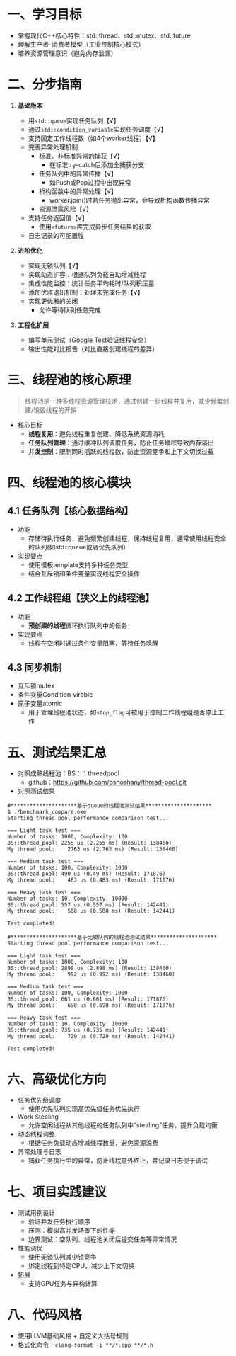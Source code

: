 # 一、学习目标​​
- 掌握现代C++核心特性：std::thread、std::mutex、std::future
- 理解生产者-消费者模型（工业控制核心模式）
- 培养资源管理意识（避免内存泄漏）
# 二、分步指南
1. **基础版本**
   - 用`std::queue`实现任务队列【√】
   - 通过`std::condition_variable`实现任务调度【√】
   - 支持固定工作线程数（如4个worker线程）【√】
   - 完善异常处理机制
     - 标准、非标准异常的捕获【√】
       - 在标准try-catch后添加全捕获分支
     - 任务队列中的异常传播【√】
       - 如Push或Pop过程中出现异常
     - 析构函数中的异常处理【√】
       - worker.join()时若任务抛出异常，会导致析构函数传播异常
     - 资源泄露风险【√】
   - 支持任务返回值【√】
     - 使用`<future>`库完成异步任务结果的获取
   - 日志记录的可配置性

2. **进阶优化**
   - 实现无锁队列【√】
   - 实现动态扩容：根据队列负载自动增减线程
   - 集成性能监控：统计任务平均耗时/队列积压量  
   - 添加优雅退出机制：处理未完成任务【√】
   - 实现更优雅的关闭
     - 允许等待队列任务完成

3. **工程化扩展** 
   - 编写单元测试（Google Test验证线程安全）  
   - 输出性能对比报告（对比直接创建线程的差异）  
# 三、线程池的核心原理
> 线程池是一种多线程资源管理技术，通过创建一组线程并复用，减少频繁创建/销毁线程的开销
- 核心目标
  - **线程复用**：避免线程重复创建、降低系统资源消耗
  - **任务队列管理**：通过缓冲队列调度任务，防止任务堆积导致内存溢出
  - **并发控制**：限制同时活跃的线程数，防止资源竞争和上下文切换过载
# 四、线程池的核心模块
## 4.1  任务队列【核心数据结构】
- 功能
  - 存储待执行任务，避免频繁创建线程，保持线程复用，通常使用线程安全的队列(如std::queue或者优先队列)
- 实现要点
  - 使用模板template支持多种任务类型
  - 结合互斥锁和条件变量实现线程安全操作
## 4.2  工作线程组【狭义上的线程池】
- 功能
  - **预创建的线程**循环执行队列中的任务
- 实现要点
  - 线程在空闲时通过条件变量阻塞，等待任务唤醒
## 4.3  同步机制
- 互斥锁mutex
- 条件变量Condition_virable
- 原子变量atomic
  - 用于管理线程池状态，如`stop_flag`可被用于控制工作线程组是否停止工作
# 五、测试结果汇总
- 对照成熟线程池：BS：：threadpool
  - github：https://github.com/bshoshany/thread-pool.git
- 对照测试结果
```TEXT
#*********************基于queue的线程池测试结果*********************
$ ./benchmark_compare.exe
Starting thread pool performance comparison test...

=== Light task test ===
Number of tasks: 1000, Complexity: 100
BS::thread_pool: 2255 us (2.255 ms) (Result: 138460)
My thread pool:    2763 us (2.763 ms) (Result: 138460)

=== Medium task test ===
Number of tasks: 100, Complexity: 1000
BS::thread_pool: 490 us (0.49 ms) (Result: 171876)
My thread pool:    483 us (0.483 ms) (Result: 171876)

=== Heavy task test ===
Number of tasks: 10, Complexity: 10000
BS::thread_pool: 557 us (0.557 ms) (Result: 142441)
My thread pool:    588 us (0.588 ms) (Result: 142441)

Test completed!
```

```TEXT
#*********************基于无锁队列的线程池测试结果*********************
Starting thread pool performance comparison test...

=== Light task test ===
Number of tasks: 1000, Complexity: 100
BS::thread_pool: 2898 us (2.898 ms) (Result: 138460)
My thread pool:    992 us (0.992 ms) (Result: 138460)

=== Medium task test ===
Number of tasks: 100, Complexity: 1000
BS::thread_pool: 661 us (0.661 ms) (Result: 171876)
My thread pool:    698 us (0.698 ms) (Result: 171876)

=== Heavy task test ===
Number of tasks: 10, Complexity: 10000
BS::thread_pool: 735 us (0.735 ms) (Result: 142441)
My thread pool:    729 us (0.729 ms) (Result: 142441)

Test completed!
```
# 六、高级优化方向
- 任务优先级调度
  - 使用优先队列实现高优先级任务优先执行
- Work Stealing
  - 允许空闲线程从其他线程的任务队列中“stealing”任务，提升负载均衡
- 动态线程调整
  - 根据任务负载动态增减线程数量，避免资源浪费
- 异常处理与日志
  - 捕获任务执行中的异常，防止线程意外终止，并记录日志便于调试
# 七、项目实践建议
- 测试用例设计
  - 验证并发任务执行顺序
  - 压测：模拟高并发场景下的性能
  - 边界测试：空队列、线程池关闭后提交任务等异常情况
- 性能调优
  - 使用无锁队列减少锁竞争
  - 绑定线程到特定CPU，减少上下文切换
- 拓展
  - 支持GPU任务与异构计算
# 八、代码风格
- 使用LLVM基础风格 + 自定义大括号规则
- 格式化命令：`clang-format -i **/*.cpp **/*.h`